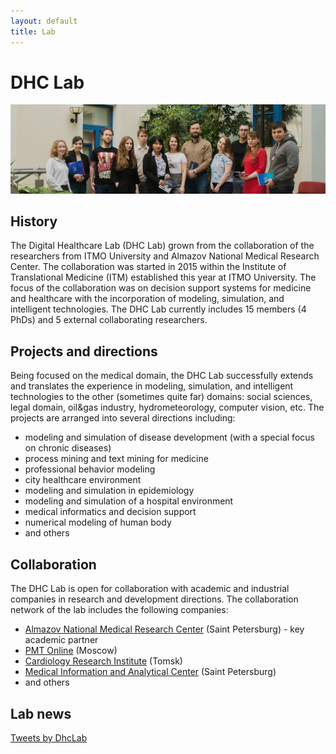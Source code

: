 ```yaml
---
layout: default
title: Lab
---
```


# DHC Lab

![DHC Lab photo](/images/dhc_lab.jpg)

## History

The Digital Healthcare Lab (DHC Lab) grown from the collaboration of the researchers from ITMO University and Almazov National Medical Research Center. The collaboration was started in 2015 within the Institute of Translational Medicine (ITM) established this year at ITMO University. The focus of the collaboration was on decision support systems for medicine and healthcare with the incorporation of modeling, simulation, and intelligent technologies. The DHC Lab currently includes 15 members (4 PhDs) and 5 external collaborating researchers.

## Projects and directions

Being focused on the medical domain, the DHC Lab successfully extends and translates the experience in modeling, simulation, and intelligent technologies to the other (sometimes quite far) domains: social sciences, legal domain, oil&gas industry, hydrometeorology, computer vision, etc. The projects are arranged into several directions including:

- modeling and simulation of disease development (with a special focus on chronic diseases)
- process mining and text mining for medicine
- professional behavior modeling
- city healthcare environment
- modeling and simulation in epidemiology 
- modeling and simulation of a hospital environment
- medical informatics and decision support
- numerical modeling of human body
- and others

## Collaboration

The DHC Lab is open for collaboration with academic and industrial companies in research and development directions. The collaboration network of the lab includes the following companies:

- [Almazov National Medical Research Center](http://www.almazovcentre.ru/?lang=en) (Saint Petersburg) - key academic partner
- [PMT Online](https://pmtonline.ru/) (Moscow)
- [Cardiology Research Institute](https://en.cardio-tomsk.ru/) (Tomsk)
- [Medical Information and Analytical Center](https://spbmiac.ru/) (Saint Petersburg)
- and others

## Lab news 

<a class="twitter-timeline" href="https://twitter.com/DhcLab?ref_src=twsrc%5Etfw">Tweets by DhcLab</a> <script async src="https://platform.twitter.com/widgets.js" charset="utf-8"></script>
